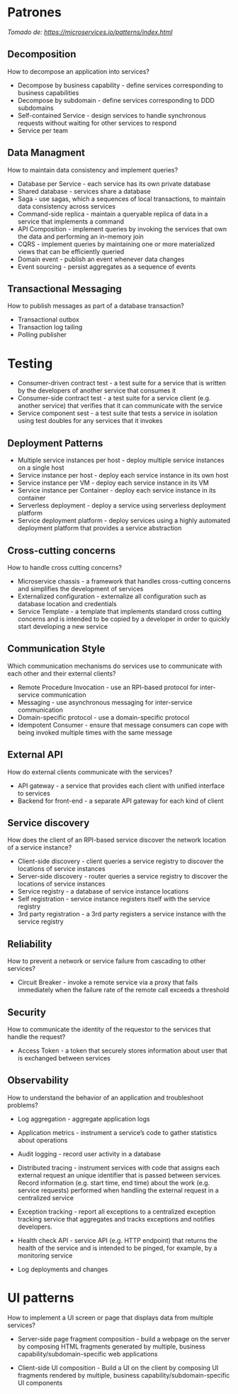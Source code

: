 # Patrones

_Tomado de: <https://microservices.io/patterns/index.html>_

## Decomposition

How to decompose an application into services?

- Decompose by business capability - define services corresponding to business capabilities
- Decompose by subdomain - define services corresponding to DDD subdomains
- Self-contained Service - design services to handle synchronous requests without waiting for other services to respond
- Service per team

## Data Managment

How to maintain data consistency and implement queries?

- Database per Service - each service has its own private database
- Shared database - services share a database
- Saga - use sagas, which a sequences of local transactions, to maintain data consistency across services
- Command-side replica - maintain a queryable replica of data in a service that implements a command
- API Composition - implement queries by invoking the services that own the data and performing an in-memory join
- CQRS - implement queries by maintaining one or more materialized views that can be efficiently queried
- Domain event - publish an event whenever data changes
- Event sourcing - persist aggregates as a sequence of events

## Transactional Messaging

How to publish messages as part of a database transaction?

- Transactional outbox
- Transaction log tailing
- Polling publisher

# Testing
- Consumer-driven contract test - a test suite for a service that is written by the developers of another service that consumes it
- Consumer-side contract test - a test suite for a service client (e.g. another service) that verifies that it can communicate with the service
- Service component sest - a test suite that tests a service in isolation using test doubles for any services that it invokes

## Deployment Patterns

- Multiple service instances per host - deploy multiple service instances on a single host
- Service instance per host - deploy each service instance in its own host
- Service instance per VM - deploy each service instance in its VM
- Service instance per Container - deploy each service instance in its container
- Serverless deployment - deploy a service using serverless deployment platform
- Service deployment platform - deploy services using a highly automated deployment platform that provides a service abstraction

## Cross-cutting concerns

How to handle cross cutting concerns?

- Microservice chassis - a framework that handles cross-cutting concerns and simplifies the development of services
- Externalized configuration - externalize all configuration such as database location and credentials
- Service Template - a template that implements standard cross cutting concerns and is intended to be copied by a developer in order to quickly start developing a new service


## Communication Style

Which communication mechanisms do services use to communicate with each other and their external clients?

- Remote Procedure Invocation - use an RPI-based protocol for inter-service communication
- Messaging - use asynchronous messaging for inter-service communication
- Domain-specific protocol - use a domain-specific protocol
- Idempotent Consumer - ensure that message consumers can cope with being invoked multiple times with the same message

## External API
How do external clients communicate with the services?

- API gateway - a service that provides each client with unified interface to services
- Backend for front-end - a separate API gateway for each kind of client

## Service discovery

How does the client of an RPI-based service discover the network location of a service instance?

- Client-side discovery - client queries a service registry to discover the locations of service instances
- Server-side discovery - router queries a service registry to discover the locations of service instances
- Service registry - a database of service instance locations
- Self registration - service instance registers itself with the service registry
- 3rd party registration - a 3rd party registers a service instance with the service registry


## Reliability
How to prevent a network or service failure from cascading to other services?

- Circuit Breaker - invoke a remote service via a proxy that fails immediately when the failure rate of the remote call exceeds a threshold

## Security

How to communicate the identity of the requestor to the services that handle the request?

- Access Token - a token that securely stores information about user that is exchanged between services

## Observability
How to understand the behavior of an application and troubleshoot problems?

- Log aggregation - aggregate application logs
- Application metrics - instrument a service’s code to gather statistics about operations
- Audit logging - record user activity in a database
- Distributed tracing - instrument services with code that assigns each external request an unique identifier that is passed between services. Record information (e.g. start time, end time) about the work (e.g. service requests) performed when handling the external request in a centralized service

- Exception tracking - report all exceptions to a centralized exception tracking service that aggregates and tracks exceptions and notifies developers.

- Health check API - service API (e.g. HTTP endpoint) that returns the health of the service and is intended to be pinged, for example, by a monitoring service

- Log deployments and changes

# UI patterns
How to implement a UI screen or page that displays data from multiple services?

- Server-side page fragment composition - build a webpage on the server by composing HTML fragments generated by multiple, business capability/subdomain-specific web applications

- Client-side UI composition - Build a UI on the client by composing UI fragments rendered by multiple, business capability/subdomain-specific UI components

